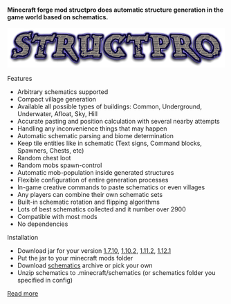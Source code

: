 #### Minecraft forge mod structpro does automatic structure generation in the game world based on schematics.

![](web/logo.png)

Features
+ Arbitrary schematics supported
+ Compact village generation
+ Available all possible types of buildings: Common, Underground, Underwater, Afloat, Sky, Hill
+ Accurate pasting and position calculation with several nearby attempts
+ Handling any inconvenience things that may happen
+ Automatic schematic parsing and biome determination
+ Keep tile entities like in schematic (Text signs, Command blocks, Spawners, Chests, etc)
+ Random chest loot
+ Random mobs spawn-control
+ Automatic mob-population inside generated structures
+ Flexible configuration of entire generation processes
+ In-game creative commands to paste schematics or even villages
+ Any players can combine their own schematic sets
+ Built-in schematic rotation and flipping algorithms
+ Lots of best schematics collected and it number over 2900
+ Compatible with most mods
+ No dependencies

Installation
+ Download jar for your version [1.7.10](builds/1.7.10/bin/structpro-3.8-1.7.10.jar?raw=true), [1.10.2](builds/1.10.2/bin/structpro-3.8-1.10.2.jar?raw=true), [1.11.2](builds/1.11.2/bin/structpro-3.8-1.11.2.jar?raw=true), [1.12.1](builds/1.12.1/bin/structpro-3.8-1.12.1.jar?raw=true)
+ Put the jar to your minecraft mods folder
+ Download [schematics](schematics/schematics.zip) archive or pick your own
+ Unzip schematics to .minecraft/schematics (or schematics folder you specified in config)

[Read more](http://htmlpreview.github.io/?https://raw.githubusercontent.com/ternsip/StructPro/master/web/index.html)

